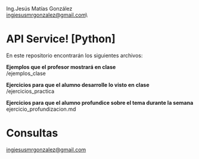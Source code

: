 Ing.Jesús Matías González\
ingjesusmrgonzalez@gmail.com\

# API Service! [Python]
En este repositorio encontrarán los siguientes archivos:

__Ejemplos que el profesor mostrará en clase__\
/ejemplos_clase

__Ejercicios para que el alumno desarrolle lo visto en clase__\
/ejercicios_practica

__Ejercicios para que el alumno profundice sobre el tema durante la semana__\
ejercicio_profundizacion.md

# Consultas
ingjesusmrgonzalez@gmail.com
